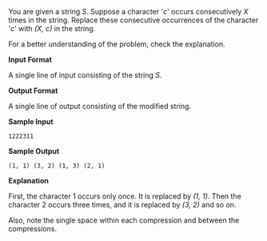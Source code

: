 You are given a string *S*. Suppose a character '*c*' occurs consecutively *X* times in the string. Replace these consecutive occurrences of the character '*c*' with *(X, c)* in the string.  

For a better understanding of the problem, check the explanation.  

**Input Format**

A single line of input consisting of the string *S*.

**Output Format**

A single line of output consisting of the modified string.  

**Sample Input**
```
1222311
```
**Sample Output**
```
(1, 1) (3, 2) (1, 3) (2, 1)
```
**Explanation**

First, the character 1 occurs only once. It is replaced by *(1, 1)*. Then the character 2 occurs three times, and it is replaced by *(3, 2)* and so on.

Also, note the single space within each compression and between the compressions.
